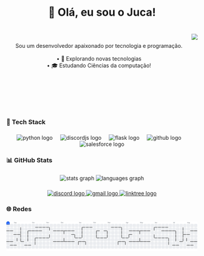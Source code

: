 <h1 align="center">👋 Olá, eu sou o Juca!</h1>

###

<br clear="both">

<img align="right" height="200" src="https://cdn.discordapp.com/attachments/988584025637654568/1408139759926382694/335849552-f03a6539-5f5e-4e29-8cc5-8f2138660440.png?ex=68a8a7d8&is=68a75658&hm=1c555add6bbc6e5278fd9d46366b7d2826c49eb789bf378bba0d21b9166fa559&"  />

###

<p align="center">Sou um desenvolvedor apaixonado por tecnologia e programação.<br><br>• 🤔 Explorando novas tecnologias   <br>• 🎓 Estudando Ciências da computação!</p>

###

<br clear="both">

<h3 align="left">🚀 Tech Stack</h3>

###

<div align="center">
  <img src="https://cdn.jsdelivr.net/gh/devicons/devicon/icons/python/python-original.svg" height="56" alt="python logo"  />
  <img width="12" />
  <img src="https://cdn.jsdelivr.net/gh/devicons/devicon/icons/discordjs/discordjs-original.svg" height="56" alt="discordjs logo"  />
  <img width="12" />
  <img src="https://cdn.jsdelivr.net/gh/devicons/devicon/icons/flask/flask-original.svg" height="56" alt="flask logo"  />
  <img width="12" />
  <img src="https://cdn.jsdelivr.net/gh/devicons/devicon/icons/github/github-original.svg" height="56" alt="github logo"  />
  <img width="12" />
  <img src="https://cdn.jsdelivr.net/gh/devicons/devicon/icons/salesforce/salesforce-original.svg" height="56" alt="salesforce logo"  />
</div>

###

<h3 align="left">📊 GitHub Stats</h3>

###

<div align="center">
  <img src="https://github-readme-stats.vercel.app/api?username=sigducksauer&hide_title=false&hide_rank=false&show_icons=true&include_all_commits=true&count_private=true&disable_animations=false&theme=discord_old_blurple&locale=pt-br&hide_border=false&order=1" height="140" alt="stats graph"  />
  <img src="https://github-readme-stats.vercel.app/api/top-langs?username=sigducksauer&locale=pt-br&hide_title=false&layout=compact&card_width=320&langs_count=6&theme=discord_old_blurple&hide_border=false&order=2" height="200" alt="languages graph"  />
</div>

###

<div align="center">
  <a href="jucaskr" target="_blank">
    <img src="https://img.shields.io/static/v1?message=Discord&logo=discord&label=&color=6d82cb&logoColor=white&labelColor=&style=flat" height="42" alt="discord logo"  />
  </a>
  <a href="Xr36V40q2Z@proton.me" target="_blank">
    <img src="https://img.shields.io/static/v1?message=Email&logo=gmail&label=&color=6d82cb&logoColor=white&labelColor=&style=flat" height="42" alt="gmail logo"  />
  </a>
  <a href="https://guns.lol/jucaskr" target="_blank">
    <img src="https://img.shields.io/static/v1?message=Links&logo=linktree&label=&color=6d82cb&logoColor=white&labelColor=&style=flat" height="42" alt="linktree logo"  />
  </a>
</div>

###

<h3 align="left">🌐 Redes</h3>

###

<picture>
  <source media="(prefers-color-scheme: dark)" srcset="https://raw.githubusercontent.com/sigducksauer/sigducksauer/output/pacman-contribution-graph-dark.svg">
  <source media="(prefers-color-scheme: light)" srcset="https://raw.githubusercontent.com/sigducksauer/sigducksauer/output/pacman-contribution-graph.svg">
  <img alt="pacman contribution graph" src="https://raw.githubusercontent.com/sigducksauer/sigducksauer/output/pacman-contribution-graph.svg">
</picture>

###
